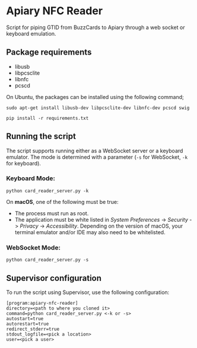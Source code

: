 # Apiary NFC Reader

Script for piping GTID from BuzzCards to Apiary through a web socket or keyboard emulation.

## Package requirements

* libusb
* libpcsclite
* libnfc
* pcscd

On Ubuntu, the packages can be installed using the following command;

```
sudo apt-get install libusb-dev libpcsclite-dev libnfc-dev pcscd swig
```

```
pip install -r requirements.txt
```

## Running the script

The script supports running either as a WebSocket server or a keyboard emulator.
The mode is determined with a parameter (`-s` for WebSocket, `-k` for keyboard).


### Keyboard Mode:
```
python card_reader_server.py -k
```

On **macOS**, one of the following must be true:

- The process must run as root.
- The application must be white listed in _System Preferences_ -> _Security_ -> _Privacy_ -> _Accessibility_. 
Depending on the version of macOS, your terminal emulator and/or IDE may also need to be whitelisted.

### WebSocket Mode:
```
python card_reader_server.py -s
```

## Supervisor configuration

To run the script using Supervisor, use the following configuration:

```
[program:apiary-nfc-reader]
directory=<path to where you cloned it>
command=python card_reader_server.py <-k or -s>
autostart=true
autorestart=true
redirect_stderr=true
stdout_logfile=<pick a location>
user=<pick a user>
```
